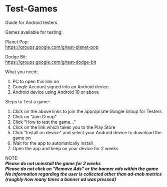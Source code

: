 # Test-Games
Guide for Android testers.


Games available for testing:  

  Planet Pop:  
  https://groups.google.com/g/test-planet-pop  
  

  Dodge Bit:  
  https://groups.google.com/g/test-dodge-bit  
  


What you need:
1) PC to open this link on
2) Google Account signed into an Android device.
3) Android device using Android 10 or above
   

Steps to Test a game:
1) Click on the above links to join the appropriate Google Group for Testers
2) Click on "Join Group"
3) Click "How to test the game..."
4) Click on the link which takes you to the Play Store
5) Click "Install on device" and select your Android device to download the game on
6) Wait for the app to automatically install
7) Open the app and keep on your device for 2 weeks

NOTE:  
***Please do not uninstall the game for 2 weeks***  
***Please do not click on "Remove Ads" or the banner ads within the game***  
***No information regarding the user is collected other than ad-mob metrics (roughly how many times a banner ad was pressed)***  

